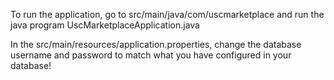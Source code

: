 To run the application, go to src/main/java/com/uscmarketplace and run the java program UscMarketplaceApplication.java

In the src/main/resources/application.properties, change the database username and password to match what you have configured in your database!